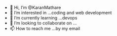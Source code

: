 - 👋 Hi, I’m @KaranMathare
- 👀 I’m interested in ...coding and web development 
- 🌱 I’m currently learning ...devops
- 💞️ I’m looking to collaborate on ...
- 📫 How to reach me ...by my email

<!---
KaranMathare/KaranMathare is a ✨ special ✨ repository because its `README.md` (this file) appears on your GitHub profile.
You can click the Preview link to take a look at your changes.
--->

